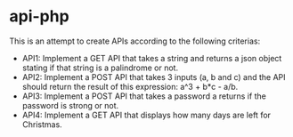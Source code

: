 # api-php

This is an attempt to create APIs according to the following criterias:
- API1: Implement a GET API that takes a string and returns a json object stating if that string is a palindrome or not.
- API2: Implement a POST API that takes 3 inputs (a, b and c) and the API should return the result of this expression: a^3 + b*c - a/b.
- API3: Implement a POST API that takes a password a returns if the password is strong or not.
- API4: Implement a GET API that displays how many days are left for Christmas.
